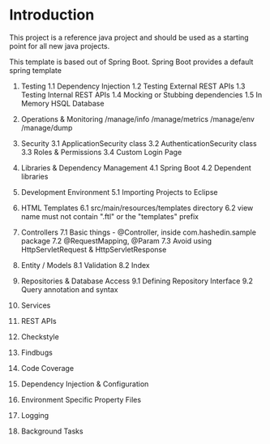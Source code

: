 Introduction
==========
This project is a reference java project and should be used as a starting point for all new java projects.

This template is based out of Spring Boot. Spring Boot provides a default spring template


1.  Testing
1.1 Dependency Injection
1.2 Testing External REST APIs
1.3 Testing Internal REST APIs
1.4 Mocking or Stubbing dependencies
1.5 In Memory HSQL Database 

2.  Operations & Monitoring
    /manage/info
    /manage/metrics
    /manage/env
    /manage/dump
    
3.  Security
3.1 ApplicationSecurity class
3.2 AuthenticationSecurity class
3.3 Roles & Permissions
3.4 Custom Login Page

4.  Libraries & Dependency Management
4.1 Spring Boot
4.2 Dependent libraries

5.  Development Environment
5.1 Importing Projects to Eclipse

6.  HTML Templates
6.1 src/main/resources/templates directory
6.2 view name must not contain ".ftl" or the "templates" prefix

7.  Controllers
7.1 Basic things - @Controller, inside com.hashedin.sample package
7.2 @RequestMapping, @Param
7.3 Avoid using HttpServletRequest & HttpServletResponse 

8.  Entity / Models
8.1 Validation
8.2 Index

9.  Repositories & Database Access
9.1 Defining Repository Interface
9.2 Query annotation and syntax


10. Services
11. REST APIs
12. Checkstyle
13. Findbugs
14. Code Coverage
15. Dependency Injection & Configuration
16. Environment Specific Property Files
17. Logging
18. Background Tasks
